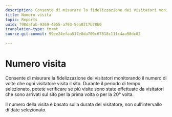 ```yaml
---
description: Consente di misurare la fidelizzazione dei visitatori monitorando il numero di volte che ogni visitatore visita il sito. Durante il periodo di tempo selezionato, potete verificare se più visite sono state effettuate da visitatori che sono arrivati sul sito per la prima volta o per la 20° volta.
title: Numero visita
topic: Reports
uuid: f98dafab-9369-4055-a793-5ea0217b78b0
translation-type: tm+mt
source-git-commit: 99ee24efaa517e8da700c67818c111c4aa90dc02

---
```



# Numero visita

Consente di misurare la fidelizzazione dei visitatori monitorando il numero di volte che ogni visitatore visita il sito. Durante il periodo di tempo selezionato, potete verificare se più visite sono state effettuate da visitatori che sono arrivati sul sito per la prima volta o per la 20° volta.

Il numero della visita è basato sulla durata del visitatore, non sull’intervallo di date selezionato.
